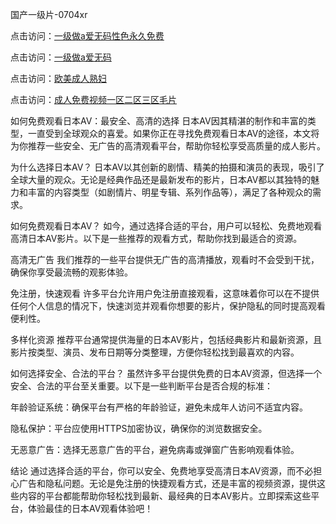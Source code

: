 
国产一级片-0704xr


点击访问：<a href="https://gda-c7m.pages.dev/">一级做a爱无码性色永久免费</a>

点击访问：<a href="https://bsdf-5f5.pages.dev/">一级做a爱无码</a>

点击访问：<a href="https://cfad.pages.dev/">欧美成人熟妇</a>

点击访问：<a href="https://rtj-3zo.pages.dev/">成人免费视频一区二区三区毛片</a>


如何免费观看日本AV：最安全、高清的选择
日本AV因其精湛的制作和丰富的类型，一直受到全球观众的喜爱。如果你正在寻找免费观看日本AV的途径，本文将为你推荐一些安全、无广告的高清观看平台，帮助你轻松享受高质量的成人影片。

为什么选择日本AV？
日本AV以其创新的剧情、精美的拍摄和演员的表现，吸引了全球大量的观众。无论是经典作品还是最新发布的影片，日本AV都以其独特的魅力和丰富的内容类型（如剧情片、明星专辑、系列作品等），满足了各种观众的需求。

如何免费观看日本AV？
如今，通过选择合适的平台，用户可以轻松、免费地观看高清日本AV影片。以下是一些推荐的观看方式，帮助你找到最适合的资源。

高清无广告
我们推荐的一些平台提供无广告的高清播放，观看时不会受到干扰，确保你享受最流畅的观影体验。

免注册，快速观看
许多平台允许用户免注册直接观看，这意味着你可以在不提供任何个人信息的情况下，快速浏览并观看你想要的影片，保护隐私的同时提高观看便利性。

多样化资源
推荐平台通常提供海量的日本AV影片，包括经典影片和最新资源，且影片按类型、演员、发布日期等分类整理，方便你轻松找到最喜欢的内容。

如何选择安全、合法的平台？
虽然许多平台提供免费的日本AV资源，但选择一个安全、合法的平台至关重要。以下是一些判断平台是否合规的标准：

年龄验证系统：确保平台有严格的年龄验证，避免未成年人访问不适宜内容。

隐私保护：平台应使用HTTPS加密协议，确保你的浏览数据安全。

无恶意广告：选择无恶意广告的平台，避免病毒或弹窗广告影响观看体验。

结论
通过选择合适的平台，你可以安全、免费地享受高清日本AV资源，而不必担心广告和隐私问题。无论是免注册的快捷观看方式，还是丰富的视频资源，提供这些内容的平台都能帮助你轻松找到最新、最经典的日本AV影片。立即探索这些平台，体验最佳的日本AV观看体验吧！





<span style="display:none;">[Canonical link](https://github.com/dtnnn20250704/25254）</span>
